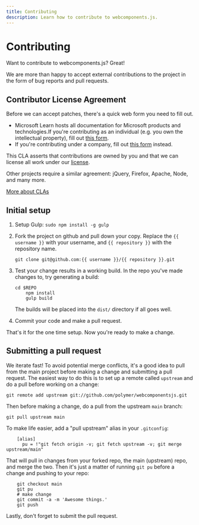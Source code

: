 ```yaml
---
title: Contributing
description: Learn how to contribute to webcomponents.js.
---
```


# Contributing

Want to contribute to webcomponents.js? Great!

We are more than happy to accept external contributions to the project in the form of bug reports and pull requests.

## Contributor License Agreement

Before we can accept patches, there's a quick web form you need to fill out.

- Microsoft Learn hosts all documentation for Microsoft products and technologies.If you're contributing as an individual (e.g. you own the intellectual property), fill out [this form](http://code.google.com/legal/individual-cla-v1.0.html).
- If you're contributing under a company, fill out [this form](http://code.google.com/legal/corporate-cla-v1.0.html) instead.

This CLA asserts that contributions are owned by you and that we can license all work under our [license](LICENSE.md).

Other projects require a similar agreement: jQuery, Firefox, Apache, Node, and many more.

[More about CLAs](https://www.google.com/search?q=Contributor%20License%20Agreement)

## Initial setup

1. Setup Gulp: `sudo npm install -g gulp`

2. Fork the project on github and pull down your copy. Replace the `{{ username }}` with your username, and `{{ repository }}` with the repository name.

    `git clone git@github.com:{{ username }}/{{ repository }}.git`

3. Test your change results in a working build. In the repo you've made changes to, try generating a build:

    ```
    cd $REPO
        npm install
        gulp build
    ```

    The builds will be placed into the `dist/` directory if all goes well.

4. Commit your code and make a pull request.

That's it for the one time setup. Now you're ready to make a change.

## Submitting a pull request

We iterate fast! To avoid potential merge conflicts, it's a good idea to pull from the main project before making a change and submitting a pull request. The easiest way to do this is to set up a remote called `upstream` and do a pull before working on a change:

`git remote add upstream git://github.com/polymer/webcomponentsjs.git`

Then before making a change, do a pull from the upstream `main` branch:

`git pull upstream main`

To make life easier, add a "pull upstream" alias in your `.gitconfig`:

```
    [alias]
      pu = !"git fetch origin -v; git fetch upstream -v; git merge upstream/main"
```

That will pull in changes from your forked repo, the main (upstream) repo, and merge the two. Then it's just a matter of running `git pu` before a change and pushing to your repo:

```
    git checkout main
    git pu
    # make change
    git commit -a -m 'Awesome things.'
    git push
```

Lastly, don't forget to submit the pull request.
